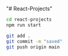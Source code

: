 "# React-Projects" 

```bash
cd react-projects
npm run start
```  

```bash
git add .
git commit -m "saved"
git push origin main
```  